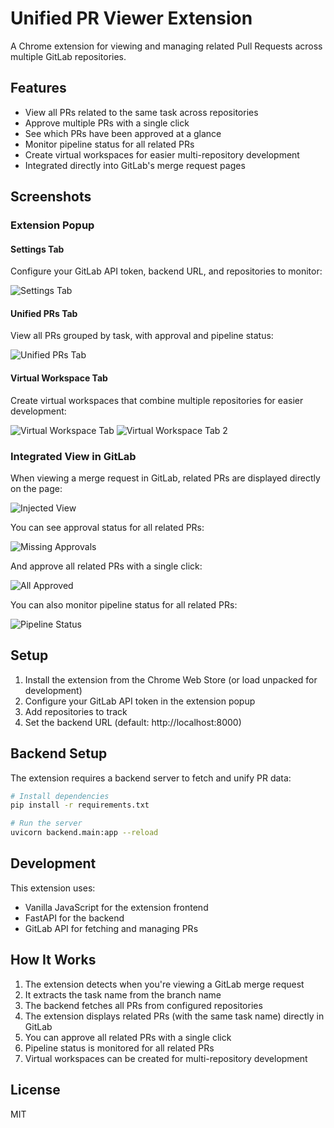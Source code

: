 # Unified PR Viewer Extension

A Chrome extension for viewing and managing related Pull Requests across multiple GitLab repositories.

## Features

- View all PRs related to the same task across repositories
- Approve multiple PRs with a single click
- See which PRs have been approved at a glance
- Monitor pipeline status for all related PRs
- Create virtual workspaces for easier multi-repository development
- Integrated directly into GitLab's merge request pages

## Screenshots

### Extension Popup

#### Settings Tab
Configure your GitLab API token, backend URL, and repositories to monitor:

![Settings Tab](images/unified-settings-tab.png)

#### Unified PRs Tab
View all PRs grouped by task, with approval and pipeline status:

![Unified PRs Tab](images/unified-PR-tab.png)

#### Virtual Workspace Tab
Create virtual workspaces that combine multiple repositories for easier development:

![Virtual Workspace Tab](images/unified-new-workspace.png)
![Virtual Workspace Tab 2](images/unified-workspace-tab.png)

### Integrated View in GitLab

When viewing a merge request in GitLab, related PRs are displayed directly on the page:

![Injected View](images/unified-injected-view.png)

You can see approval status for all related PRs:

![Missing Approvals](images/missing_approvals.png)

And approve all related PRs with a single click:

![All Approved](images/all_approved.png)

You can also monitor pipeline status for all related PRs:

![Pipeline Status](images/pipeline_status.png)

## Setup

1. Install the extension from the Chrome Web Store (or load unpacked for development)
2. Configure your GitLab API token in the extension popup
3. Add repositories to track
4. Set the backend URL (default: http://localhost:8000)

## Backend Setup

The extension requires a backend server to fetch and unify PR data:

```bash
# Install dependencies
pip install -r requirements.txt

# Run the server
uvicorn backend.main:app --reload
```

## Development

This extension uses:
- Vanilla JavaScript for the extension frontend
- FastAPI for the backend
- GitLab API for fetching and managing PRs

## How It Works

1. The extension detects when you're viewing a GitLab merge request
2. It extracts the task name from the branch name
3. The backend fetches all PRs from configured repositories
4. The extension displays related PRs (with the same task name) directly in GitLab
5. You can approve all related PRs with a single click
6. Pipeline status is monitored for all related PRs
7. Virtual workspaces can be created for multi-repository development

## License

MIT